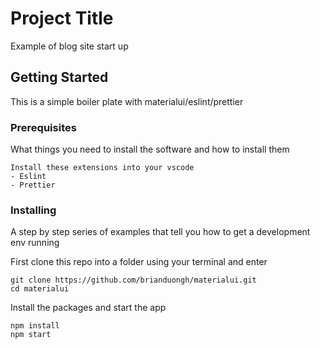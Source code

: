 # Project Title

Example of blog site start up

## Getting Started

This is a simple boiler plate with materialui/eslint/prettier

### Prerequisites

What things you need to install the software and how to install them

```
Install these extensions into your vscode
- Eslint
- Prettier
```

### Installing

A step by step series of examples that tell you how to get a development env running

First clone this repo into a folder using your terminal and enter
```
git clone https://github.com/brianduongh/materialui.git
cd materialui
```

Install the packages and start the app

```
npm install
npm start
```
